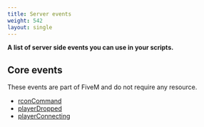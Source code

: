 ```yaml
---
title: Server events
weight: 542
layout: single
---
```


**A list of server side events you can use in your scripts.**

Core events
-----------

These events are part of FiveM and do not require any resource.

- [rconCommand](../list/rconCommand)
- [playerDropped](../list/playerDropped)
- [playerConnecting](../list/playerConnecting)
